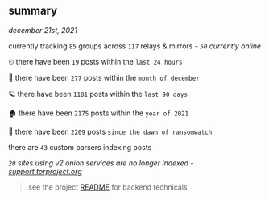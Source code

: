 
## summary
_december 21st, 2021_

currently tracking `85` groups across `117` relays & mirrors - _`50` currently online_

⏲ there have been `19` posts within the `last 24 hours`

🦈 there have been `277` posts within the `month of december`

🪐 there have been `1181` posts within the `last 90 days`

🏚 there have been `2175` posts within the `year of 2021`

🦕 there have been `2209` posts `since the dawn of ransomwatch`

there are `43` custom parsers indexing posts

_`20` sites using v2 onion services are no longer indexed - [support.torproject.org](https://support.torproject.org/onionservices/v2-deprecation/)_

> see the project [README](https://github.com/thetanz/ransomwatch#ransomwatch--) for backend technicals
